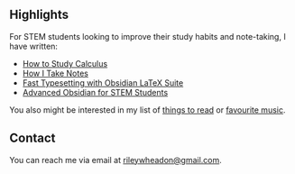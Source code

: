 ## Highlights

For STEM students looking to improve their study habits and note-taking, I have written:

- [How to Study Calculus](/study-calculus)
- [How I Take Notes](/note-taking)
- [Fast Typesetting with Obsidian LaTeX Suite](/fast-typesetting)
- [Advanced Obsidian for STEM Students](/advanced-obsidian)

You also might be interested in my list of [things to read](/library) or [favourite music](/music).

## Contact

You can reach me via email at [rileywheadon@gmail.com](mailto:rileywheadon@gmail.com). 

